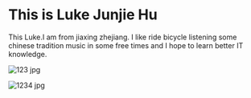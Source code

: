 <!DOCTYPE html>
<html>
<body>

<h1>This is Luke Junjie Hu</h1>
<p>This Luke.I am from jiaxing zhejiang. I like ride bicycle listening some chinese tradition music in some free times and I hope to learn better IT knowledge.</p>

![123 jpg](https://user-images.githubusercontent.com/127079053/223143309-1da09c1b-a86c-48f1-ba13-f16ffb0aa6f1.jpg)

</body>
</html>

![1234 jpg](https://user-images.githubusercontent.com/127079053/223144738-762a17b9-c748-4069-8933-c86c61b25c6d.jpg)
